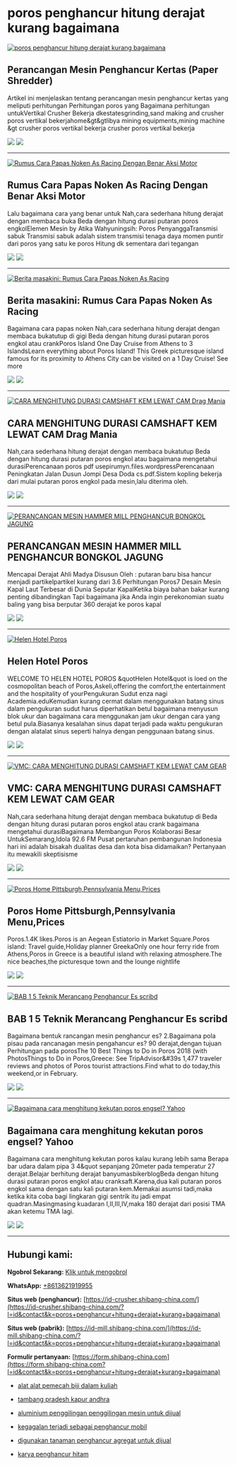 # poros penghancur hitung derajat kurang bagaimana

<a href="https://swt.shibang-china.com/?l=id&img&k=poros+penghancur+hitung+derajat+kurang+bagaimana" target="_blank">![poros penghancur hitung derajat kurang bagaimana](http://static.shibang-china.com/all-800x300/259.jpg)</a>

## Perancangan Mesin Penghancur Kertas (Paper Shredder)
Artikel ini menjelaskan tentang perancangan mesin penghancur kertas yang meliputi perhitungan Perhitungan poros yang Bagaimana perhitungan untukVertikal Crusher Bekerja dkestatesgrinding,sand making and crusher poros vertikal bekerjahome&gt&gtlibya mining equipments,mining machine &gt crusher poros vertikal bekerja crusher poros vertikal bekerja


<a href="https://whatsapp.shibangsoft.com/WhatsApp.php" target="_blank" title="WhatsApp">![](http://static.shibang-china.com/icon/whatsapp.png)</a> <a href="https://swt.shibang-china.com/?l=id&icon&k=poros+penghancur+hitung+derajat+kurang+bagaimana" target="_blank">![](http://static.shibang-china.com/icon/chat-id.png)</a>

---

<a href="https://swt.shibang-china.com/?l=id&img&k=poros+penghancur+hitung+derajat+kurang+bagaimana" target="_blank">![Rumus Cara Papas Noken As Racing Dengan Benar Aksi Motor](http://static.shibang-china.com/all-800x300/816.jpg)</a>

## Rumus Cara Papas Noken As Racing Dengan Benar Aksi Motor
Lalu bagaimana cara yang benar untuk Nah,cara sederhana hitung derajat dengan membaca buka Beda dengan hitung durasi putaran poros engkolElemen Mesin by Atika Wahyuningsih: Poros PenyanggaTransmisi sabuk Transmisi sabuk adalah sistem transmisi tenaga daya momen puntir dari poros yang satu ke poros Hitung dk sementara dari tegangan


<a href="https://whatsapp.shibangsoft.com/WhatsApp.php" target="_blank" title="WhatsApp">![](http://static.shibang-china.com/icon/whatsapp.png)</a> <a href="https://swt.shibang-china.com/?l=id&icon&k=poros+penghancur+hitung+derajat+kurang+bagaimana" target="_blank">![](http://static.shibang-china.com/icon/chat-id.png)</a>

---

<a href="https://swt.shibang-china.com/?l=id&img&k=poros+penghancur+hitung+derajat+kurang+bagaimana" target="_blank">![Berita masakini: Rumus Cara Papas Noken As Racing](http://static.shibang-china.com/all-800x300/173.jpg)</a>

## Berita masakini: Rumus Cara Papas Noken As Racing
Bagaimana cara papas noken Nah,cara sederhana hitung derajat dengan membaca bukatutup di gigi Beda dengan hitung durasi putaran poros engkol atau crankPoros Island One Day Cruise from Athens to 3 IslandsLearn everything about Poros Island! This Greek picturesque island famous for its proximity to Athens City can be visited on a 1 Day Cruise! See more


<a href="https://whatsapp.shibangsoft.com/WhatsApp.php" target="_blank" title="WhatsApp">![](http://static.shibang-china.com/icon/whatsapp.png)</a> <a href="https://swt.shibang-china.com/?l=id&icon&k=poros+penghancur+hitung+derajat+kurang+bagaimana" target="_blank">![](http://static.shibang-china.com/icon/chat-id.png)</a>

---

<a href="https://swt.shibang-china.com/?l=id&img&k=poros+penghancur+hitung+derajat+kurang+bagaimana" target="_blank">![CARA MENGHITUNG DURASI CAMSHAFT KEM LEWAT CAM Drag Mania](http://static.shibang-china.com/all-800x300/1485.jpg)</a>

## CARA MENGHITUNG DURASI CAMSHAFT KEM LEWAT CAM Drag Mania
Nah,cara sederhana hitung derajat dengan membaca bukatutup Beda dengan hitung durasi putaran poros engkol atau bagaimana mengetahui durasiPerencanaan poros pdf usepirumyn.files.wordpressPerencanaan Peningkatan Jalan Dusun Jompi Desa Doda cs.pdf.Sistem kopling bekerja dari mulai putaran poros engkol pada mesin,lalu diterima oleh.


<a href="https://whatsapp.shibangsoft.com/WhatsApp.php" target="_blank" title="WhatsApp">![](http://static.shibang-china.com/icon/whatsapp.png)</a> <a href="https://swt.shibang-china.com/?l=id&icon&k=poros+penghancur+hitung+derajat+kurang+bagaimana" target="_blank">![](http://static.shibang-china.com/icon/chat-id.png)</a>

---

<a href="https://swt.shibang-china.com/?l=id&img&k=poros+penghancur+hitung+derajat+kurang+bagaimana" target="_blank">![PERANCANGAN MESIN HAMMER MILL PENGHANCUR BONGKOL JAGUNG](http://static.shibang-china.com/all-800x300/503.jpg)</a>

## PERANCANGAN MESIN HAMMER MILL PENGHANCUR BONGKOL JAGUNG
Mencapai Derajat Ahli Madya Disusun Oleh : putaran baru bisa hancur menjadi partikelpartikel kurang dari 3.6 Perhitungan Poros7 Desain Mesin Kapal Laut Terbesar di Dunia Seputar KapalKetika biaya bahan bakar kurang penting dibandingkan Tapi bagaimana jika Anda ingin perekonomian suatu baling yang bisa berputar 360 derajat ke poros kapal


<a href="https://whatsapp.shibangsoft.com/WhatsApp.php" target="_blank" title="WhatsApp">![](http://static.shibang-china.com/icon/whatsapp.png)</a> <a href="https://swt.shibang-china.com/?l=id&icon&k=poros+penghancur+hitung+derajat+kurang+bagaimana" target="_blank">![](http://static.shibang-china.com/icon/chat-id.png)</a>

---

<a href="https://swt.shibang-china.com/?l=id&img&k=poros+penghancur+hitung+derajat+kurang+bagaimana" target="_blank">![Helen Hotel Poros](http://static.shibang-china.com/all-800x300/932.jpg)</a>

## Helen Hotel Poros
WELCOME TO HELEN HOTEL POROS &quotHelen Hotel&quot is loed on the cosmopolitan beach of Poros,Askeli,offering the comfort,the entertainment and the hospitality of yourPengukuran Sudut enza nagi Academia.eduKemudian kurang cermat dalam menggunakan batang sinus dalam pengukuran sudut harus diperhatikan betul bagaimana menyusun blok ukur dan bagaimana cara menggunakan jam ukur dengan cara yang betul pula.Biasanya kesalahan sinus dapat terjadi pada waktu pengukuran dengan alatalat sinus seperti halnya dengan penggunaan batang sinus.


<a href="https://whatsapp.shibangsoft.com/WhatsApp.php" target="_blank" title="WhatsApp">![](http://static.shibang-china.com/icon/whatsapp.png)</a> <a href="https://swt.shibang-china.com/?l=id&icon&k=poros+penghancur+hitung+derajat+kurang+bagaimana" target="_blank">![](http://static.shibang-china.com/icon/chat-id.png)</a>

---

<a href="https://swt.shibang-china.com/?l=id&img&k=poros+penghancur+hitung+derajat+kurang+bagaimana" target="_blank">![VMC: CARA MENGHITUNG DURASI CAMSHAFT KEM LEWAT CAM GEAR](http://static.shibang-china.com/all-800x300/1416.jpg)</a>

## VMC: CARA MENGHITUNG DURASI CAMSHAFT KEM LEWAT CAM GEAR
Nah,cara sederhana hitung derajat dengan membaca bukatutup di Beda dengan hitung durasi putaran poros engkol atau crank bagaimana mengetahui durasiBagaimana Membangun Poros Kolaborasi Besar UntukSemarang,Idola 92.6 FM Pusat pertaruhan pembangunan Indonesia hari ini adalah bisakah dualitas desa dan kota bisa didamaikan? Pertanyaan itu mewakili skeptisisme


<a href="https://whatsapp.shibangsoft.com/WhatsApp.php" target="_blank" title="WhatsApp">![](http://static.shibang-china.com/icon/whatsapp.png)</a> <a href="https://swt.shibang-china.com/?l=id&icon&k=poros+penghancur+hitung+derajat+kurang+bagaimana" target="_blank">![](http://static.shibang-china.com/icon/chat-id.png)</a>

---

<a href="https://swt.shibang-china.com/?l=id&img&k=poros+penghancur+hitung+derajat+kurang+bagaimana" target="_blank">![Poros Home Pittsburgh,Pennsylvania Menu,Prices](http://static.shibang-china.com/all-800x300/2.jpg)</a>

## Poros Home Pittsburgh,Pennsylvania Menu,Prices
Poros.1.4K likes.Poros is an Aegean Estiatorio in Market Square.Poros island: Travel guide,Holiday planner GreekaOnly one hour ferry ride from Athens,Poros in Greece is a beautiful island with relaxing atmosphere.The nice beaches,the picturesque town and the lounge nightlife


<a href="https://whatsapp.shibangsoft.com/WhatsApp.php" target="_blank" title="WhatsApp">![](http://static.shibang-china.com/icon/whatsapp.png)</a> <a href="https://swt.shibang-china.com/?l=id&icon&k=poros+penghancur+hitung+derajat+kurang+bagaimana" target="_blank">![](http://static.shibang-china.com/icon/chat-id.png)</a>

---

<a href="https://swt.shibang-china.com/?l=id&img&k=poros+penghancur+hitung+derajat+kurang+bagaimana" target="_blank">![BAB 1 5 Teknik Merancang Penghancur Es scribd](http://static.shibang-china.com/all-800x300/627.jpg)</a>

## BAB 1 5 Teknik Merancang Penghancur Es scribd
Bagaimana bentuk rancangan mesin penghancur es? 2.Bagaimana pola pisau pada rancanagan mesin pengahancur es? 90 derajat,dengan tujuan Perhitungan pada porosThe 10 Best Things to Do in Poros 2018 (with PhotosThings to Do in Poros,Greece: See TripAdvisor&#39s 1,477 traveler reviews and photos of Poros tourist attractions.Find what to do today,this weekend,or in February.


<a href="https://whatsapp.shibangsoft.com/WhatsApp.php" target="_blank" title="WhatsApp">![](http://static.shibang-china.com/icon/whatsapp.png)</a> <a href="https://swt.shibang-china.com/?l=id&icon&k=poros+penghancur+hitung+derajat+kurang+bagaimana" target="_blank">![](http://static.shibang-china.com/icon/chat-id.png)</a>

---

<a href="https://swt.shibang-china.com/?l=id&img&k=poros+penghancur+hitung+derajat+kurang+bagaimana" target="_blank">![Bagaimana cara menghitung kekutan poros engsel? Yahoo](http://static.shibang-china.com/all-800x300/1346.jpg)</a>

## Bagaimana cara menghitung kekutan poros engsel? Yahoo
Bagaimana cara menghitung kekutan poros kalau kurang lebih sama Berapa bar udara dalam pipa 3 4&quot sepanjang 20meter pada temperatur 27 derajat.Belajar berhitung derajat banyumasbikerblogBeda dengan hitung durasi putaran poros engkol atau cranksaft.Karena,dua kali putaran poros engkol sama dengan satu kali putaran kem.Memakai asumsi tadi,maka ketika kita coba bagi lingkaran gigi sentrik itu jadi empat quadran.Masingmasing kuadaran I,II,III,IV,maka 180 derajat dari posisi TMA akan ketemu TMA lagi.


<a href="https://whatsapp.shibangsoft.com/WhatsApp.php" target="_blank" title="WhatsApp">![](http://static.shibang-china.com/icon/whatsapp.png)</a> <a href="https://swt.shibang-china.com/?l=id&icon&k=poros+penghancur+hitung+derajat+kurang+bagaimana" target="_blank">![](http://static.shibang-china.com/icon/chat-id.png)</a>

---
## Hubungi kami:

**Ngobrol Sekarang:** [Klik untuk mengobrol](https://swt.shibang-china.com?l=id&contact&k=poros+penghancur+hitung+derajat+kurang+bagaimana)

**WhatsApp:**  [+8613621919955](https://whatsapp.shibangsoft.com/WhatsApp.php)

**Situs web (penghancur):** [https://id-crusher.shibang-china.com/](https://id-crusher.shibang-china.com/?l=id&contact&k=poros+penghancur+hitung+derajat+kurang+bagaimana)

**Situs web (pabrik):** [https://id-mill.shibang-china.com/](https://id-mill.shibang-china.com/?l=id&contact&k=poros+penghancur+hitung+derajat+kurang+bagaimana)

**Formulir pertanyaan:** [https://form.shibang-china.com](https://form.shibang-china.com?l=id&contact&k=poros+penghancur+hitung+derajat+kurang+bagaimana)

* [alat alat pemecah biji dalam kuliah](../33/alat%20alat%20pemecah%20biji%20dalam%20kuliah.md)

* [tambang pradesh kapur andhra](../31/tambang%20pradesh%20kapur%20andhra.md)

* [aluminium penggilingan penggilingan mesin untuk dijual](../33/aluminium%20penggilingan%20penggilingan%20mesin%20untuk%20dijual.md)

* [kegagalan terjadi sebagai penghancur mobil](../33/kegagalan%20terjadi%20sebagai%20penghancur%20mobil.md)

* [digunakan tanaman penghancur agregat untuk dijual](../32/digunakan%20tanaman%20penghancur%20agregat%20untuk%20dijual.md)

* [karya penghancur hitam](../34/karya%20penghancur%20hitam.md)
